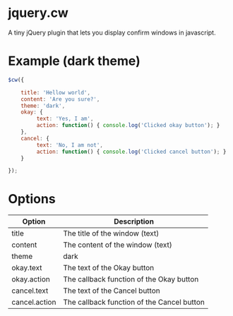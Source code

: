 # jquery.cw
A tiny jQuery plugin that lets you display confirm windows in javascript.

# Example (dark theme)
```javascript
$cw({

    title: 'Hellow world',
    content: 'Are you sure?',
    theme: 'dark',
    okay: {
         text: 'Yes, I am',
         action: function() { console.log('Clicked okay button'); }
    },
    cancel: {
         text: 'No, I am not',
         action: function() { console.log('Clicked cancel button'); }
    }

});
```

# Options
|Option|Description|
|--------|-----------|
|title|The title of the window (text)|
|content|The content of the window (text)|
|theme|dark | light|
|okay.text|The text of the Okay button|
|okay.action|The callback function of the Okay button|
|cancel.text|The text of the Cancel button|
|cancel.action|The callback function of the Cancel button|
